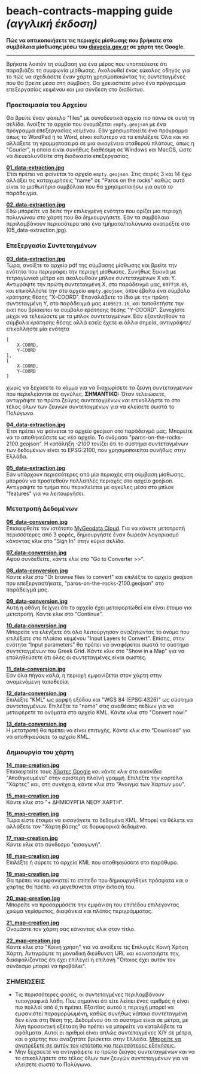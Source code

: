 # beach-contracts-mapping guide _(αγγλική έκδοση)_  

**Πώς να οπτικοποιήσετε τις περιοχές μίσθωσης που βρήκατε στα συμβόλαια μίσθωσης μέσω του [diavgeia.gov.gr](https://diavgeia.gov.gr/) σε χάρτη της Google.**

---

Βρήκατε λοιπόν τη σύμβαση για ένα μέρος που υποπτεύεστε ότι παραβιάζει τη συμφωνία μίσθωσης. Ακολουθεί ένας εύκολος οδηγός για το πώς να σχεδιάσετε έναν χάρτη χρησιμοποιώντας τις συντεταγμένες που θα βρείτε μέσα στη σύμβαση. Θα χρειαστείτε μόνο ένα πρόγραμμα επεξεργασίας κειμένου και μια σύνδεση στο διαδίκτυο.

### Προετοιμασία του Αρχείου
Θα βρείτε έναν φάκελο "files" με συνοδευτικά αρχεία πιο πάνω σε αυτή τη σελίδα. Ανοίξτε το αρχείο που ονομάζεται `empty.geojson` με ένα πρόγραμμα επεξεργασίας κειμένου. Εάν χρησιμοποιείτε ένα πρόγραμμα όπως το WordPad ή το Word, είναι καλύτερο να τα επιλέξετε Όλα και να αλλάξετε τη γραμματοσειρά σε μια οικογένεια σταθερού πλάτους, όπως η "Courier", η οποία είναι συνήθως διαθέσιμη σε Windows και MacOS, ώστε να διευκολυνθείτε στη διαδικασία επεξεργασίας.

**[01_data-extraction.jpg](https://github.com/digitalparos/mapping-lease-agreements/blob/cf1721dd2557fc8a5a72dc1fc6851e7490fb5e74/step-by-step-jpgs/01_data-extraction.jpg?raw=true)**  
Έτσι πρέπει να φαίνεται το αρχείο `empty.geojson`. Στις σειρές 3 και 14 έχω αλλάξει τις καταχωρήσεις "name" σε "Paros on the rocks" καθώς αυτό είναι το μισθωτήριο συμβόλαιο που θα χρησιμοποιήσω για αυτό το παράδειγμα.

**[02_data-extraction.jpg](https://github.com/digitalparos/mapping-lease-agreements/blob/cf1721dd2557fc8a5a72dc1fc6851e7490fb5e74/step-by-step-jpgs/02_data-extraction.jpg?raw=true)**  
Εδώ μπορείτε να δείτε την επιλεγμένη ενότητα που ορίζει μια περιοχή πολυγώνου στο χάρτη που θα δημιουργήσετε. Εάν τα συμβόλαια περιλαμβάνουν περισσότερα από ένα τμήματα/πολύγωνα ανατρέξτε στο (05_data-extraction.jpg).

### Επεξεργασία Συντεταγμένων
**[03_data-extraction.jpg](https://github.com/digitalparos/mapping-lease-agreements/blob/cf1721dd2557fc8a5a72dc1fc6851e7490fb5e74/step-by-step-jpgs/03_data-extraction.jpg?raw=true)**  
Τώρα, ανοίξτε το αρχείο pdf της σύμβασης μίσθωσης και βρείτε την ενότητα που περιγράφει την περιοχή μίσθωσης. Συνήθως ξεκινά με τετραγωνικά μέτρα και ακολουθούν μπλοκ συντεταγμένων X και Y. Αντιγράψτε την πρώτη συντεταγμένη X, στο παράδειγμά μας, `607718.65`, και επικολλήστε την στο αρχείο `empty.geojson`, όπου έβαλα ένα σύμβολο κράτησης θέσης "X-COORD". Επαναλάβετε το ίδιο με την πρώτη συντεταγμένη Υ, στο παράδειγμά μας `4109623.16`, και τοποθετήστε την εκεί που βρίσκεται το σύμβολο κράτησης θέσης "Y-COORD". Συνεχίστε μέχρι να τελειώσετε με τα μπλοκ συντεταγμένων. Εάν εξαντληθούν τα σύμβολα κράτησης θέσης αλλά εσείς έχετε κι άλλα σημεία, αντιγράψτε/επικολλήστε μία ενότητα 
```
[
    X-COORD,
    Y-COORD
],
[
    X-COORD,
    Y-COORD
]
```
χωρίς να ξεχάσετε το κόμμα για να διαχωρίσετε τα ζεύγη συντεταγμένων που περικλείονται σε αγκύλες.
**ΣΗΜΑΝΤΙΚΟ:** Όταν τελειώσετε, αντιγράψτε το πρώτο ζεύγος συντεταγμένων και επικολλήστε το στο τέλος όλων των ζευγών συντεταγμένων για να κλείσετε σωστά το Πολύγωνο.

**[04_data-extraction.jpg](https://github.com/digitalparos/mapping-lease-agreements/blob/cf1721dd2557fc8a5a72dc1fc6851e7490fb5e74/step-by-step-jpgs/04_data-extraction.jpg?raw=true)**  
Έτσι πρέπει να φαίνεται το αρχείο geojson στο παράδειγμά μας. Μπορείτε να το αποθηκεύσετε ως νέο αρχείο. Το ονόμασα "paros-on-the-rocks-2100.geojson". Η κατάληξη _-2100_ τονίζει ότι το σύστημα συντεταγμένων των δεδομένων είναι το EPSG:2100, που χρησιμοποιείται συνήθως στην Ελλάδα.

**[05_data-extraction.jpg](https://github.com/digitalparos/mapping-lease-agreements/blob/cf1721dd2557fc8a5a72dc1fc6851e7490fb5e74/step-by-step-jpgs/05_data-extraction.jpg?raw=true)**  
Εάν υπάρχουν περισσότερες από μία περιοχές στη σύμβαση μίσθωσης, μπορούν να προστεθούν πολλαπλές περιοχές στο αρχείο geojson. Αντιγράψτε το τμήμα που περικλείεται με αγκύλες μέσα στο μπλοκ "features" για να λειτουργήσει.

### Μετατροπή Δεδομένων
**[06_data-conversion.jpg](https://github.com/digitalparos/mapping-lease-agreements/blob/cf1721dd2557fc8a5a72dc1fc6851e7490fb5e74/step-by-step-jpgs/06_data-conversion.jpg?raw=true)**  
Επισκεφθείτε τον ιστότοπο [MyGeodata Cloud](https://mygeodata.cloud/). Για να κάνετε μετατροπή περισσότερες από 3 φορές, δημιουργήστε έναν δωρεάν λογαριασμό κάνοντας κλικ στο "Sign In" στην κύρια σελίδα.

**[07_data-conversion.jpg](https://github.com/digitalparos/mapping-lease-agreements/blob/cf1721dd2557fc8a5a72dc1fc6851e7490fb5e74/step-by-step-jpgs/07_data-conversion.jpg?raw=true)**  
Αφού συνδεθείτε, κάντε κλικ στο "Go to Converter >>".

**[08_data-conversion.jpg](https://github.com/digitalparos/mapping-lease-agreements/blob/cf1721dd2557fc8a5a72dc1fc6851e7490fb5e74/step-by-step-jpgs/08_data-conversion.jpg?raw=true)**  
Κάντε κλικ στο "Or browse files to convert" και επιλέξτε το αρχείο geojson που επεξεργαστήκατε, "paros-on-the-rocks-2100.geojson" στο παράδειγμά μας.

**[09_data-conversion.jpg](https://github.com/digitalparos/mapping-lease-agreements/blob/cf1721dd2557fc8a5a72dc1fc6851e7490fb5e74/step-by-step-jpgs/09_data-conversion.jpg?raw=true)**  
Αυτή η οθόνη δείχνει ότι το αρχείο έχει μεταφορτωθεί και είναι έτοιμο για μετατροπή. Κάντε κλικ στο "Continue".

**[10_data-conversion.jpg](https://github.com/digitalparos/mapping-lease-agreements/blob/cf1721dd2557fc8a5a72dc1fc6851e7490fb5e74/step-by-step-jpgs/10_data-conversion.jpg?raw=true)**  
Μπορείτε να ελέγξετε ότι όλα λειτούργησαν αναζητώντας το όνομα που επιλέξατε στο πλαίσιο κειμένου "Input Layers to Convert". Επίσης, στην ενότητα “Input parameters” θα πρέπει να αναφέρεται σωστά το σύστημα συντεταγμένων του Greek Grid. Κάντε κλικ στο "Show in a Map" για να επαληθεύσετε ότι όλες οι συντεταγμένες είναι σωστές.

**[11_data-conversion.jpg](https://github.com/digitalparos/mapping-lease-agreements/blob/cf1721dd2557fc8a5a72dc1fc6851e7490fb5e74/step-by-step-jpgs/11_data-conversion.jpg?raw=true)**  
Εάν όλα πήγαν καλά, η περιοχή εμφανίζεται στον χάρτη στην αναμενόμενη τοποθεσία.

**[12_data-conversion.jpg](https://github.com/digitalparos/mapping-lease-agreements/blob/cf1721dd2557fc8a5a72dc1fc6851e7490fb5e74/step-by-step-jpgs/12_data-conversion.jpg?raw=true)**  
Επιλέξτε "KML" ως μορφή εξόδου και "WGS 84 (EPSG:4326)" ως σύστημα συντεταγμένων. Επιλέξτε το "name" στις αναθέσεις πεδίων για να μεταφέρετε τα ονόματα στο αρχείο KML. Κάντε κλικ στο "Convert now!"

**[13_data-conversion.jpg](https://github.com/digitalparos/mapping-lease-agreements/blob/cf1721dd2557fc8a5a72dc1fc6851e7490fb5e74/step-by-step-jpgs/13_data-conversion.jpg?raw=true)**  
Η μετατροπή θα πρέπει να είναι επιτυχής. Κάντε κλικ στο "Download" για να αποθηκεύσετε το αρχείο KML.

### Δημιουργία του χάρτη
**[14_map-creation.jpg](https://github.com/digitalparos/mapping-lease-agreements/blob/cf1721dd2557fc8a5a72dc1fc6851e7490fb5e74/step-by-step-jpgs/14_map-creation.jpg?raw=true)**  
Επισκεφτείτε τους [Χάρτες Google](https://www.google.com/maps) και κάντε κλικ στο εικονίδιο "Αποθηκευμένο" στην αριστερή πλαϊνή γραμμή. Επιλέξτε την καρτέλα "Χάρτες" και, στη συνέχεια, κάντε κλικ στο "Άνοιγμα των Χαρτών μου".

**[15_map-creation.jpg](https://github.com/digitalparos/mapping-lease-agreements/blob/cf1721dd2557fc8a5a72dc1fc6851e7490fb5e74/step-by-step-jpgs/15_map-creation.jpg?raw=true)**  
Κάντε κλικ στο "+ ΔΗΜΙΟΥΡΓΙΑ ΝΕΟΥ ΧΑΡΤΗ".

**[16_map-creation.jpg](https://github.com/digitalparos/mapping-lease-agreements/blob/cf1721dd2557fc8a5a72dc1fc6851e7490fb5e74/step-by-step-jpgs/16_map-creation.jpg?raw=true)**  
Τώρα είστε έτοιμοι να εισαγάγετε τα δεδομένα KML. Μπορεί να θέλετε να αλλάξετε τον "Χάρτη βάσης" σε δορυφορικά δεδομένα.

**[17_map-creation.jpg](https://github.com/digitalparos/mapping-lease-agreements/blob/cf1721dd2557fc8a5a72dc1fc6851e7490fb5e74/step-by-step-jpgs/17_map-creation.jpg?raw=true)**  
Κάντε κλικ στο σύνδεσμο "εισαγωγή".

**[18_map-creation.jpg](https://github.com/digitalparos/mapping-lease-agreements/blob/cf1721dd2557fc8a5a72dc1fc6851e7490fb5e74/step-by-step-jpgs/18_map-creation.jpg?raw=true)**  
Επιλέξτε ή σύρετε το αρχείο KML που αποθηκεύσατε στο παράθυρο.

**[19_map-creation.jpg](https://github.com/digitalparos/mapping-lease-agreements/blob/cf1721dd2557fc8a5a72dc1fc6851e7490fb5e74/step-by-step-jpgs/19_map-creation.jpg?raw=true)**  
Θα πρέπει να εμφανιστεί το επίπεδο που δημιουργήθηκε πρόσφατα και ο χάρτης θα πρέπει να μεγεθύνεται στην έκτασή του.

**[20_map-creation.jpg](https://github.com/digitalparos/mapping-lease-agreements/blob/cf1721dd2557fc8a5a72dc1fc6851e7490fb5e74/step-by-step-jpgs/20_map-creation.jpg?raw=true)**  
Μπορείτε να προσαρμόσετε την εμφάνιση του επιπέδου επιλέγοντας χρώμα γεμίσματος, διαφάνεια και πλάτος περιγράμματος.

**[21_map-creation.jpg](https://github.com/digitalparos/mapping-lease-agreements/blob/cf1721dd2557fc8a5a72dc1fc6851e7490fb5e74/step-by-step-jpgs/21_map-creation.jpg?raw=true)**  
Ονομάστε τον χάρτη σας κάνοντας κλικ στον τίτλο.

**[22_map-creation.jpg](https://github.com/digitalparos/mapping-lease-agreements/blob/cf1721dd2557fc8a5a72dc1fc6851e7490fb5e74/step-by-step-jpgs/22_map-creation.jpg?raw=true)**  
Κάντε κλικ στο "Κοινή χρήση" για να ανοίξετε τις Επιλογές Κοινή Χρήση Χάρτη. Αντιγράψτε τη μοναδική διεύθυνση URL και κοινοποιήστε την, διασφαλίζοντας ότι έχει επιλεγεί η επιλογή "Όποιος έχει αυτόν τον σύνδεσμο μπορεί να προβάλει".

### ΣΗΜΕΙΩΣΕΙΣ
- Τις περισσότερες φορές, οι συντεταγμένες περιλαμβάνουν τυπογραφικά λάθη. Που σημαίνει ότι είτε λείπει ένας αριθμός ή είναι πιο πολλοί από ό,τι πρέπει. Εξαιτίας αυτού η περιοχή μπορεί να  εμφανιστεί παραμορφωμένη, καθώς συνήθως κάποια συντεταγμένη δεν είναι στη θέση της. Δεδομένου ότι το σύστημα είναι σε μέτρα, με λίγη προσεκτική εξέταση θα πρέπει να μπορείτε να καταλάβετε τα σφάλματα. Αυτοί οι αριθμοί είναι απλώς συντεταγμένες X/Y σε μέτρα, και ο χάρτης που αναζητάτε βρίσκεται στην Ελλάδα. [Μπορείτε να ανατρέξετε σε αυτόν τον ιστότοπο για περισσότερες εξηγήσεις.](https://epsg.io/2100)
- Μην ξεχάσετε να αντιγράψετε το πρώτο ζεύγος συντεταγμένων και να το επικολλήσετε στο τέλος όλων των ζευγών συντεταγμένων για να κλείσετε σωστά το Πολύγωνο.
